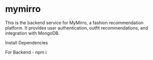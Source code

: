 # mymirro
This is the backend service for MyMirro, a fashion recommendation platform. It provides user authentication, outfit recommendations, and integration with MongoDB.

Install Dependencies

For Backend - npm i
